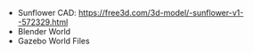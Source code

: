 - Sunflower CAD: https://free3d.com/3d-model/-sunflower-v1--572329.html
- Blender World
- Gazebo World Files
